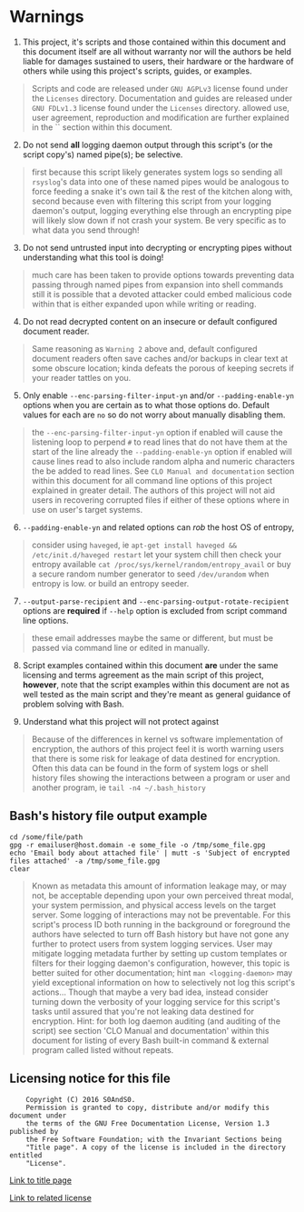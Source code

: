 # Warnings

1. This project, it's scripts and those contained within this document and this
 document itself are all without warranty nor will the authors be held liable
 for damages sustained to users, their hardware or the hardware of others while
 using this project's scripts, guides, or examples.

> Scripts and code are released under `GNU AGPLv3` license found under the
> `Licenses` directory.
> Documentation and guides are released under `GNU FDLv1.3` license found under
> the `Licenses` directory.
> allowed use, user agreement, reproduction and modification are further
> explained in the `` section within this document.

2. Do not send **all** logging daemon output through this script's (or the
 script copy's) named pipe(s); be selective.

> first because this script likely generates system logs so sending all
> `rsyslog`'s data into one of these named pipes would be analogous to force
> feeding a snake it's own tail & the rest of the kitchen along with,
> second because even with filtering this script from your logging daemon's
> output, logging everything else through an encrypting pipe will likely slow
> down if not crash your system.
> Be very specific as to what data you send through!

3. Do not send untrusted input into decrypting or encrypting pipes without
 understanding what this tool is doing!

> much care has been taken to provide options towards preventing data passing
> through named pipes from expansion into shell commands
> still it is possible that a devoted attacker could embed malicious code
> within that is either expanded upon while writing or reading.

4. Do not read decrypted content on an insecure or default configured document
 reader.

> Same reasoning as `Warning 2` above and,
> default configured document readers often save caches and/or backups in clear
> text at some obscure location; kinda defeats the porous of keeping secrets if
> your reader tattles on you.

5. Only enable `--enc-parsing-filter-input-yn` and/or `--padding-enable-yn` options when
 you are certain as to what those options do. Default values for each are `no`
 so do not worry about manually disabling them.

> the `--enc-parsing-filter-input-yn` option if enabled will cause the listening loop
> to perpend `#` to read lines that do not have them at the start of the line
> already
> the `--padding-enable-yn` option if enabled will cause lines read to also
> include random alpha and numeric characters the be added to read lines.
> See `CLO Manual and documentation` section within this document for all
> command line options of this project explained in greater detail.
> The authors of this project will not aid users in recovering corrupted files
> if either of these options where in use on user's target systems.

6. `--padding-enable-yn` and related options can *rob* the host OS of entropy,

> consider using `haveged`, ie `apt-get install haveged && /etc/init.d/haveged
> restart` let your system chill then check your entropy available
> `cat /proc/sys/kernel/random/entropy_avail`
> or buy a secure random number generator to seed `/dev/urandom` when entropy
> is low.
> or build an entropy seeder.

7. `--output-parse-recipient` and `--enc-parsing-output-rotate-recipient` options are
 **required** if `--help` option is excluded from script command line options.

> these email addresses maybe the same or different, but must be passed via
> command line or edited in manually.

8. Script examples contained within this document **are** under the same
 licensing and terms agreement as the main script of this project, **however**,
 note that the script examples within this document are not as well tested as
 the main script and they're meant as general guidance of problem solving with
 Bash.

9. Understand what this project will not protect against

> Because of the differences in kernel vs software implementation of
> encryption, the authors of this project feel it is worth warning users that
> there is some risk for leakage of data destined for encryption. Often this
> data can be found in the form of system logs or shell history files showing
> the interactions between a program or user and another program, ie
> `tail -n4 ~/.bash_history`

## Bash's history file output example

```
cd /some/file/path
gpg -r emailuser@host.domain -e some_file -o /tmp/some_file.gpg
echo 'Email body about attached file' | mutt -s 'Subject of encrypted files attached' -a /tmp/some_file.gpg
clear
```

> Known as metadata this amount of information leakage may, or may not, be
> acceptable depending upon your own perceived threat modal, your system
> permission, and physical access levels on the target server. Some logging of
> interactions may not be preventable.
> For this script's process ID both running in the background or foreground
> the authors have selected to turn off Bash history but have not gone any
> further to protect users from system logging services. User may mitigate
> logging metadata further by setting up custom templates or filters for their
> logging daemon's configuration, however, this topic is better suited for other
> documentation; hint `man <logging-daemon>` may yield exceptional information
> on how to selectively not log this script's actions... Though that maybe a
> very bad idea, instead consider turning down the verbosity of your logging
> service for this script's tasks until assured that you're not leaking data
> destined for encryption.
> Hint: for both log daemon auditing (and auditing of the script) see section
> 'CLO Manual and documentation' within this document for listing of every Bash
> built-in command & external program called listed without repeats.

## Licensing notice for this file

```
    Copyright (C) 2016 S0AndS0.
    Permission is granted to copy, distribute and/or modify this document under
    the terms of the GNU Free Documentation License, Version 1.3 published by
    the Free Software Foundation; with the Invariant Sections being
    "Title page". A copy of the license is included in the directory entitled
    "License".
```

[Link to title page](Contributing_Financially.md)

[Link to related license](../Licenses/GNU_FDLv1.3_Documentation.md)
